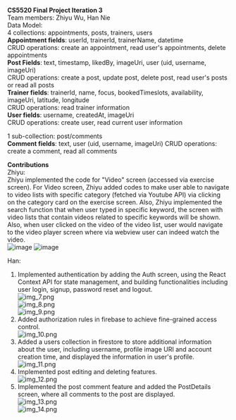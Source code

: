 **CS5520 Final Project Iteration 3**<br>
Team members: Zhiyu Wu, Han Nie<br>
Data Model:<br>
4 collections: appointments, posts, trainers, users<br>
**Appointment fields**: userId, trainerId, trainerName, datetime<br>
CRUD operations: create an appointment, read user's appointments, delete appointments<br>
**Post Fields**: text, timestamp, likedBy, imageUri, user (uid, username, imageUri)<br>
CRUD operations: create a post, update post, delete post, read user's posts or read all posts<br>
**Trainer fields**: trainerId, name, focus, bookedTimeslots, availability, imageUri, latitude, longitude<br>
CRUD operations: read trainer information<br>
**User fields**: username, createdAt, imageUri <br>
CRUD operations: create user, read current user information<br>

1 sub-collection: post/comments <br>
**Comment fields**: text, user (uid, username, imageUri)
CRUD operations: create a comment, read all comments

**Contributions**<br>
Zhiyu:<br>
Zhiyu implemented the code for "Video" screen (accessed via exercise screen). For Video screen, Zhiyu added codes to make user able to navigate to video lists with specific category (fetched via Youtube API) via clicking on the category card on the exercise screen. Also, Zhiyu implemented the search function that when user typed in specific keyword, the screen with video lists that contain videos related to specific keywords will be shown. Also, when user clicked on the video of the video list, user would navigate to the video player screen where via webview user can indeed watch the video.<br> 
![image](https://github.com/user-attachments/assets/e151bd4f-807b-45c8-9df6-83635506a69c)
![image](https://github.com/user-attachments/assets/8ff366b9-a25f-4175-84d8-fdb58d06b9e9)


Han:<br>
1. Implemented authentication by adding the Auth screen, using the React Context API for state management,
and building functionalities including user login, signup, password reset and logout. <br>
![img_7.png](img_7.png)<br>
![img_8.png](img_8.png)<br>
![img_9.png](img_9.png)<br>
2. Added authorization rules in firebase to achieve fine-grained access control.<br>
![img_10.png](img_10.png)<br>
3. Added a users collection in firestore to store additional information about the user,
including username, profile image URI and account creation time,
and displayed the information in user's profile.<br>
![img_11.png](img_11.png)<br>
4. Implemented post editing and deleting features.<br>
![img_12.png](img_12.png)<br>
5. Implemented the post comment feature and added the PostDetails screen, where all comments to the post are displayed.<br>
![img_13.png](img_13.png)<br>
![img_14.png](img_14.png)












